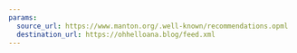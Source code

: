 ```yaml
---
params:
  source_url: https://www.manton.org/.well-known/recommendations.opml
  destination_url: https://ohhelloana.blog/feed.xml
---
```

